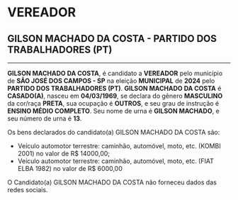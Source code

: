 # VEREADOR
## GILSON MACHADO DA COSTA - PARTIDO DOS TRABALHADORES (PT)
---
**GILSON MACHADO DA COSTA**, é candidato a **VEREADOR** pelo município de **SÃO JOSÉ DOS CAMPOS - SP** na eleição **MUNICIPAL** de **2024** pelo **PARTIDO DOS TRABALHADORES (PT)**.
**GILSON MACHADO DA COSTA** é **CASADO(A)**, nasceu em **04/03/1969**, se declara do gênero **MASCULINO** da cor/raça **PRETA**, sua ocupação é **OUTROS**, e seu grau de instrução é **ENSINO MÉDIO COMPLETO**.
Seu nome de urna é **GILSON MACHADO**, e seu número de urna é **13**.

Os bens declarados do candidato(a) GILSON MACHADO DA COSTA são: 
- Veículo automotor terrestre: caminhão, automóvel, moto, etc. (KOMBI 2001) no valor de R$ 14000,00;
- Veículo automotor terrestre: caminhão, automóvel, moto, etc. (FIAT ELBA 1982) no valor de R$ 6000,00

O Candidato(a) GILSON MACHADO DA COSTA não forneceu dados das redes sociais.
